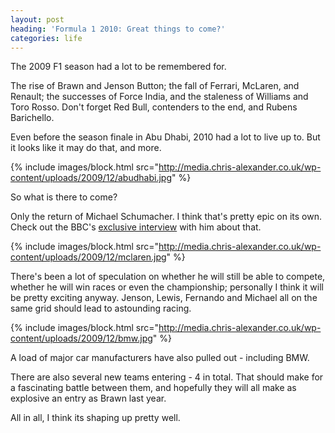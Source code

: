 ```yaml
---
layout: post
heading: 'Formula 1 2010: Great things to come?'
categories: life
---
```


The 2009 F1 season had a lot to be remembered for.

The rise of Brawn and Jenson Button; the fall of Ferrari, McLaren, and Renault; the successes of Force India, and the staleness of Williams and Toro Rosso. Don't forget Red Bull, contenders to the end, and Rubens Barichello.

Even before the season finale in Abu Dhabi, 2010 had a lot to live up to. But it looks like it may do that, and more.

{% include images/block.html src="http://media.chris-alexander.co.uk/wp-content/uploads/2009/12/abudhabi.jpg" %}

So what is there to come?

Only the return of Michael Schumacher. I think that's pretty epic on its own. Check out the BBC's [exclusive interview](http://news.bbc.co.uk/sport1/hi/motorsport/formula_one/8428353.stm) with him about that.

{% include images/block.html src="http://media.chris-alexander.co.uk/wp-content/uploads/2009/12/mclaren.jpg" %}

There's been a lot of speculation on whether he will still be able to compete, whether he will win races or even the championship; personally I think it will be pretty exciting anyway. Jenson, Lewis, Fernando and Michael all on the same grid should lead to astounding racing.

{% include images/block.html src="http://media.chris-alexander.co.uk/wp-content/uploads/2009/12/bmw.jpg" %}

A load of major car manufacturers have also pulled out - including BMW.

There are also several new teams entering - 4 in total. That should make for a fascinating battle between them, and hopefully they will all make as explosive an entry as Brawn last year.

All in all, I think its shaping up pretty well.